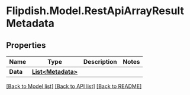 # Flipdish.Model.RestApiArrayResultMetadata
## Properties

Name | Type | Description | Notes
------------ | ------------- | ------------- | -------------
**Data** | [**List&lt;Metadata&gt;**](Metadata.md) |  | 

[[Back to Model list]](../README.md#documentation-for-models) [[Back to API list]](../README.md#documentation-for-api-endpoints) [[Back to README]](../README.md)

